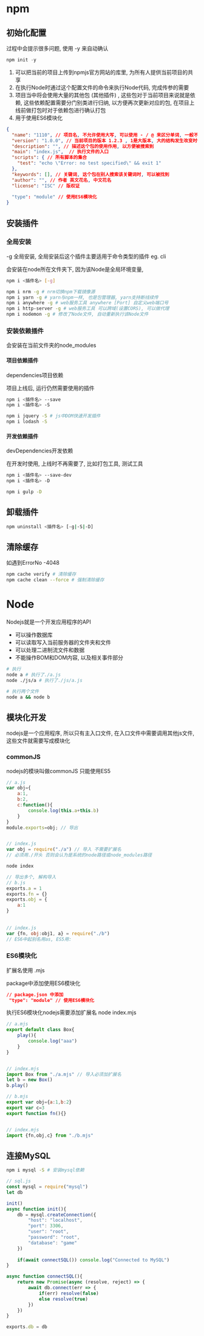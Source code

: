 # npm

## 初始化配置

过程中会提示很多问题, 使用 -y 来自动确认

```js
npm init -y
```

1.   可以把当前的项目上传到npmjs官方网站的库里, 为所有人提供当前项目的共享
2.   在执行Node时通过这个配置文件的命令来执行Node代码, 完成传参的需要
3.   项目当中将会使用大量的其他包 (其他插件) , 这些包对于当前项目来说就是依赖, 这些依赖配置需要分门别类进行归纳, 以方便再次更新对应的包, 在项目上线前做打包时对于依赖包进行确认打包
4.   用于使用ES6模块化



```json
{
  "name": "1110", // 项目名, 不允许使用大写, 可以使用 - / @ 来区分单词, 一般不要使用数字, npmjs库是一个非常庞大的库, 
  "version": "1.0.0", // 当前项目的版本 1.2.3 , 1是大版本, 大的结构发生改变时修改大版本, 2是小版本(中版本), 大版本中代码需要迭代, 3是微版本, 修改各版本中的bug, 优化性能
  "description": "", // 描述这个包的使用作用, 以方便被搜索到
  "main": "index.js",  // 执行文件的入口
  "scripts": { // 所有脚本的集合
    "test": "echo \"Error: no test specified\" && exit 1"
  },
  "keywords": [], // 关键词, 这个包在别人搜索该关键词时, 可以被找到
  "author": "", // 作者 英文花名, 中文花名
  "license": "ISC" // 版权证
    
  "type": "module" // 使用ES6模块化
}
```



## 安装插件

### 全局安装

-g 全局安装, 全局安装后这个插件主要适用于命令类型的插件 eg. cli

会安装在node所在文件夹下, 因为该Node是全局环境变量, 

```bash
npm i <插件名> [-g]
```



```bash
npm i nrm -g # nrm切换npm下载镜像源
npm i yarn -g # yarn与npm一样, 也是包管理器, yarn支持断线续传
npm i anywhere -g # web服务工具 anywhere [Port] 自定义web端口号
npm i http-server -g # web服务工具 可以跨域(设置CORS), 可以做代理
npm i nodemon -g # 修改了Node文件, 自动重新执行该Node文件
```



### 安装依赖插件

会安装在当前文件夹的node_modules



#### 项目依赖插件

dependencies项目依赖

项目上线后, 运行仍然需要使用的插件

```bash
npm i <插件名> --save
npm i <插件名> -S

npm i jquery -S # js中DOM快速开发插件
npm i lodash -S 
```



#### 开发依赖插件

devDependencies开发依赖

在开发时使用, 上线时不再需要了, 比如打包工具, 测试工具

```bash
npm i <插件名> --save-dev
npm i <插件名> -D

npm i gulp -D
```



## 卸载插件

```bash
npm uninstall <插件名> [-g|-S|-D]
```



## 清除缓存

如遇到ErrorNo -4048

```bash
npm cache verify # 清除缓存
npm cache clean --force # 强制清除缓存
```





# Node

Nodejs就是一个开发应用程序的API

-   可以操作数据库
-   可以读取写入当前服务器的文件夹和文件
-   可以处理二进制流文件和数据
-   不能操作BOM和DOM内容, 以及相关事件部分



```bash
# 执行
node a # 执行了./a.js
node ./js/a # 执行了./js/a.js

# 执行两个文件
node a && node b
```



## 模块化开发

nodejs是一个应用程序, 所以只有主入口文件, 在入口文件中需要调用其他js文件, 这些文件就需要写成模块化

### commonJS

nodejs的模块叫做commonJS  只能使用ES5

```js
// a.js
var obj={
    a:1,
    b:2,
    c:function(){
        console.log(this.a+this.b)
    }
}
module.exports=obj; // 导出


// index.js
var obj = require("./a") // 导入 不需要扩展名
// 必须用./开头 否则会认为是系统的node路径或node_modules路径
```

```bash
node index
```



```js
// 导出多个, 解构导入
// b.js
exports.a = 1
exports.fn = {}
exports.obj = {
    a:1
}
    
    
// index.js
var {fn, obj:obj1, a} = require("./b")
// ES6中起别名用as, ES5用:
```



### ES6模块化

扩展名使用 .mjs

package中添加使用ES6模块化

```json
// package.json 中添加
 "type": "module" // 使用ES6模块化
```

执行ES6模块化nodejs需要添加扩展名 node index.mjs

```js
// a.mjs
export default class Box{
    play(){
        console.log("aaa")
    }
}


// index.mjs
import Box from "./a.mjs" // 导入必须加扩展名
let b = new Box()
b.play()
```



```js
// b.mjs
export var obj={a:1,b:2}
export var c=3
export function fn(){}


// index.mjs
import {fn,obj,c} from "./b.mjs"
```



## 连接MySQL

```bash
npm i mysql -S # 安装mysql依赖
```



```js
// sql.js
const mysql = require("mysql")
let db

init()
async function init(){
    db = mysql.createConnection({
        "host": "localhost",
        "port": 3306,
        "user": "root",
        "password": "root",
        "database": "game"
    })
    
    if(await connectSQL()) console.log("Connected to MySQL")
}

async function connectSQL(){
    return new Promise(async (resolve, reject) => {
        await db.connect(err => {
            if(err) resolve(false)
            else resolve(true)
        })
    })
}

exports.db = db
```













